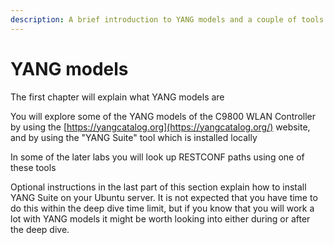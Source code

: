 ```yaml
---
description: A brief introduction to YANG models and a couple of tools to use with them
---
```


# YANG models

The first chapter will explain what YANG models are

You will explore some of the YANG models of the C9800 WLAN Controller by using the [https://yangcatalog.org](https://yangcatalog.org/) website, and by using the "YANG Suite" tool which is installed locally

In some of the later labs you will look up RESTCONF paths using one of these tools

Optional instructions in the last part of this section explain how to install YANG Suite on your Ubuntu server. It is not expected that you have time to do this within the deep dive time limit, but if you know that you will work a lot with YANG models it might be worth looking into either during or after the deep dive.
